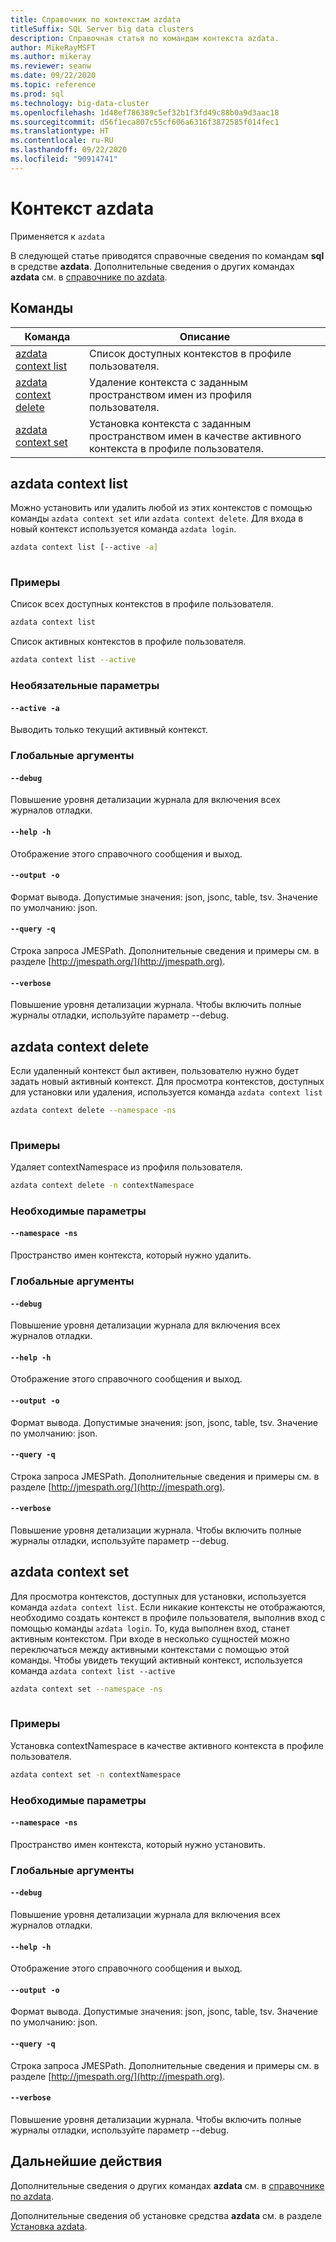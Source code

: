 ```yaml
---
title: Справочник по контекстам azdata
titleSuffix: SQL Server big data clusters
description: Справочная статья по командам контекста azdata.
author: MikeRayMSFT
ms.author: mikeray
ms.reviewer: seanw
ms.date: 09/22/2020
ms.topic: reference
ms.prod: sql
ms.technology: big-data-cluster
ms.openlocfilehash: 1d48ef786389c5ef32b1f3fd49c88b0a9d3aac18
ms.sourcegitcommit: d56f1eca807c55cf606a6316f3872585f014fec1
ms.translationtype: HT
ms.contentlocale: ru-RU
ms.lasthandoff: 09/22/2020
ms.locfileid: "90914741"
---
```

# <a name="azdata-context"></a>Контекст azdata

Применяется к `azdata`

В следующей статье приводятся справочные сведения по командам **sql** в средстве **azdata**. Дополнительные сведения о других командах **azdata** см. в [справочнике по azdata](reference-azdata.md).

## <a name="commands"></a>Команды

|Команда|Описание|
| --- | --- |
[azdata context list](#azdata-context-list) | Список доступных контекстов в профиле пользователя.
[azdata context delete](#azdata-context-delete) | Удаление контекста с заданным пространством имен из профиля пользователя.
[azdata context set](#azdata-context-set) | Установка контекста с заданным пространством имен в качестве активного контекста в профиле пользователя.
## <a name="azdata-context-list"></a>azdata context list
Можно установить или удалить любой из этих контекстов с помощью команды `azdata context set` или `azdata context delete`. Для входа в новый контекст используется команда `azdata login`.
```bash
azdata context list [--active -a] 
                    
```
### <a name="examples"></a>Примеры
Список всех доступных контекстов в профиле пользователя.
```bash
azdata context list
```
Список активных контекстов в профиле пользователя.
```bash
azdata context list --active
```
### <a name="optional-parameters"></a>Необязательные параметры
#### `--active -a`
Выводить только текущий активный контекст.
### <a name="global-arguments"></a>Глобальные аргументы
#### `--debug`
Повышение уровня детализации журнала для включения всех журналов отладки.
#### `--help -h`
Отображение этого справочного сообщения и выход.
#### `--output -o`
Формат вывода.  Допустимые значения: json, jsonc, table, tsv.  Значение по умолчанию: json.
#### `--query -q`
Строка запроса JMESPath. Дополнительные сведения и примеры см. в разделе [http://jmespath.org/](http://jmespath.org).
#### `--verbose`
Повышение уровня детализации журнала. Чтобы включить полные журналы отладки, используйте параметр --debug.
## <a name="azdata-context-delete"></a>azdata context delete
Если удаленный контекст был активен, пользователю нужно будет задать новый активный контекст. Для просмотра контекстов, доступных для установки или удаления, используется команда `azdata context list`
```bash
azdata context delete --namespace -ns 
                      
```
### <a name="examples"></a>Примеры
Удаляет contextNamespace из профиля пользователя.
```bash
azdata context delete -n contextNamespace
```
### <a name="required-parameters"></a>Необходимые параметры
#### `--namespace -ns`
Пространство имен контекста, который нужно удалить.
### <a name="global-arguments"></a>Глобальные аргументы
#### `--debug`
Повышение уровня детализации журнала для включения всех журналов отладки.
#### `--help -h`
Отображение этого справочного сообщения и выход.
#### `--output -o`
Формат вывода.  Допустимые значения: json, jsonc, table, tsv.  Значение по умолчанию: json.
#### `--query -q`
Строка запроса JMESPath. Дополнительные сведения и примеры см. в разделе [http://jmespath.org/](http://jmespath.org).
#### `--verbose`
Повышение уровня детализации журнала. Чтобы включить полные журналы отладки, используйте параметр --debug.
## <a name="azdata-context-set"></a>azdata context set
Для просмотра контекстов, доступных для установки, используется команда `azdata context list`. Если никакие контексты не отображаются, необходимо создать контекст в профиле пользователя, выполнив вход с помощью команды `azdata login`. То, куда выполнен вход, станет активным контекстом. При входе в несколько сущностей можно переключаться между активными контекстами с помощью этой команды. Чтобы увидеть текущий активный контекст, используется команда `azdata context list --active`
```bash
azdata context set --namespace -ns 
                   
```
### <a name="examples"></a>Примеры
Установка contextNamespace в качестве активного контекста в профиле пользователя.
```bash
azdata context set -n contextNamespace
```
### <a name="required-parameters"></a>Необходимые параметры
#### `--namespace -ns`
Пространство имен контекста, который нужно установить.
### <a name="global-arguments"></a>Глобальные аргументы
#### `--debug`
Повышение уровня детализации журнала для включения всех журналов отладки.
#### `--help -h`
Отображение этого справочного сообщения и выход.
#### `--output -o`
Формат вывода.  Допустимые значения: json, jsonc, table, tsv.  Значение по умолчанию: json.
#### `--query -q`
Строка запроса JMESPath. Дополнительные сведения и примеры см. в разделе [http://jmespath.org/](http://jmespath.org).
#### `--verbose`
Повышение уровня детализации журнала. Чтобы включить полные журналы отладки, используйте параметр --debug.

## <a name="next-steps"></a>Дальнейшие действия

Дополнительные сведения о других командах **azdata** см. в [справочнике по azdata](reference-azdata.md). 

Дополнительные сведения об установке средства **azdata** см. в разделе [Установка azdata](..\install\deploy-install-azdata.md).

